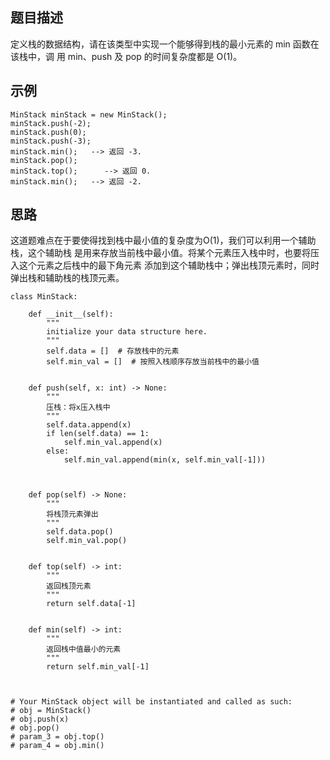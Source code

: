 ## 题目描述
定义栈的数据结构，请在该类型中实现一个能够得到栈的最小元素的 min 函数在该栈中，调
用 min、push 及 pop 的时间复杂度都是 O(1)。
## 示例
```
MinStack minStack = new MinStack();
minStack.push(-2);
minStack.push(0);
minStack.push(-3);
minStack.min();   --> 返回 -3.
minStack.pop();
minStack.top();      --> 返回 0.
minStack.min();   --> 返回 -2.
```
## 思路
这道题难点在于要使得找到栈中最小值的复杂度为O(1)，我们可以利用一个辅助栈，这个辅助栈
是用来存放当前栈中最小值。将某个元素压入栈中时，也要将压入这个元素之后栈中的最下角元素
添加到这个辅助栈中；弹出栈顶元素时，同时弹出栈和辅助栈的栈顶元素。
```
class MinStack:

    def __init__(self):
        """
        initialize your data structure here.
        """
        self.data = []  # 存放栈中的元素
        self.min_val = []  # 按照入栈顺序存放当前栈中的最小值


    def push(self, x: int) -> None:
        """
        压栈：将x压入栈中
        """
        self.data.append(x)
        if len(self.data) == 1:
            self.min_val.append(x)
        else:
            self.min_val.append(min(x, self.min_val[-1]))



    def pop(self) -> None:
        """
        将栈顶元素弹出
        """
        self.data.pop()
        self.min_val.pop()


    def top(self) -> int:
        """
        返回栈顶元素
        """
        return self.data[-1]


    def min(self) -> int:
        """
        返回栈中值最小的元素
        """
        return self.min_val[-1]



# Your MinStack object will be instantiated and called as such:
# obj = MinStack()
# obj.push(x)
# obj.pop()
# param_3 = obj.top()
# param_4 = obj.min()
```